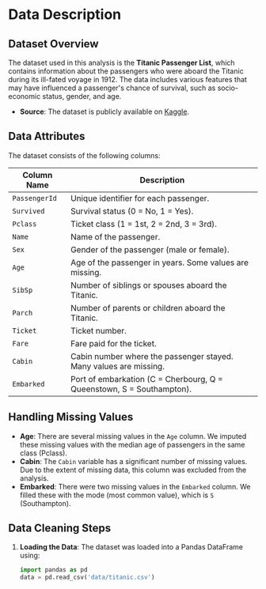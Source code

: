 # Data Description

## Dataset Overview

The dataset used in this analysis is the **Titanic Passenger List**, which contains information about the passengers who were aboard the Titanic during its ill-fated voyage in 1912. The data includes various features that may have influenced a passenger's chance of survival, such as socio-economic status, gender, and age.

- **Source**: The dataset is publicly available on [Kaggle](https://www.kaggle.com/c/titanic/data).

## Data Attributes

The dataset consists of the following columns:

| Column Name       | Description                                                                                                                                                       |
|--------------------|-------------------------------------------------------------------------------------------------------------------------------------------------------------------|
| `PassengerId`      | Unique identifier for each passenger.                                                                                                                          |
| `Survived`         | Survival status (0 = No, 1 = Yes).                                                                                                                                 |
| `Pclass`           | Ticket class (1 = 1st, 2 = 2nd, 3 = 3rd).                                                                                                                       |
| `Name`             | Name of the passenger.                                                                                                                                          |
| `Sex`              | Gender of the passenger (male or female).                                                                                                                      |
| `Age`              | Age of the passenger in years. Some values are missing.                                                                                                          |
| `SibSp`            | Number of siblings or spouses aboard the Titanic.                                                                                                               |
| `Parch`            | Number of parents or children aboard the Titanic.                                                                                                               |
| `Ticket`           | Ticket number.                                                                                                                                                 |
| `Fare`             | Fare paid for the ticket.                                                                                                                                       |
| `Cabin`            | Cabin number where the passenger stayed. Many values are missing.                                                                                               |
| `Embarked`         | Port of embarkation (C = Cherbourg, Q = Queenstown, S = Southampton).                                                                                          |

## Handling Missing Values

- **Age**: There are several missing values in the `Age` column. We imputed these missing values with the median age of passengers in the same class (Pclass).
- **Cabin**: The `Cabin` variable has a significant number of missing values. Due to the extent of missing data, this column was excluded from the analysis.
- **Embarked**: There were two missing values in the `Embarked` column. We filled these with the mode (most common value), which is `S` (Southampton).

## Data Cleaning Steps

1. **Loading the Data**: The dataset was loaded into a Pandas DataFrame using:
   ```python
   import pandas as pd
   data = pd.read_csv('data/titanic.csv')
